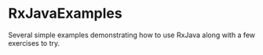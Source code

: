 RxJavaExamples
==============

Several simple examples demonstrating how to use RxJava along with a few exercises to try.
